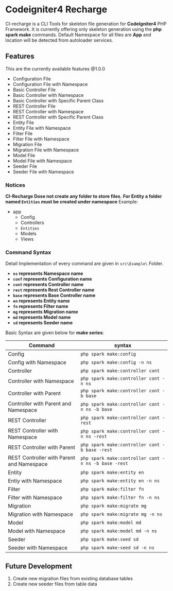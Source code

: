 # Codeigniter4 Recharge
CI-recharge is a CLI Tools for skeleton file generation for **CodeIgniter4** PHP Framework. 
It is currently offering only skeleton generation using the **php spark make** commands.
Default Namespace for all files are **App** and location will be detected from autoloader services.
## Features
This are the currently available features @1.0.0
- Configuration File 
- Configuration File with Namespace
- Basic Controller File
- Basic Controller with Namespace
- Basic Controller with Specific Parent Class
- REST Controller File
- REST Controller with Namespace
- REST Controller with Specific Parent Class
- Entity File 
- Entity File with Namespace
- Filter File
- Filter File with Namespace
- Migration File
- Migration File with Namespace
- Model File
- Model File with Namespace
- Seeder File 
- Seeder File with Namespace
### Notices
**CI-Recharge Dose not create any folder to store files.**
**For Entity a folder named `Entities` must be created under namespace**
Example: 
+ app
    + Config
    + Controllers
    + `Entities`
    + Models
    + Views

### Command Syntax
Detail Implementation of every command are given in `src\Example\` Folder.
- **`ns` represents Namespace name**
- **`conf` represents Configuration name**
- **`cont` represents Controller name**
- **`rest` represents Rest Controller name**
- **`base` represents Base Controller name**
- **`en` represents Entity name**
- **`fn` represents Filter name**
- **`mg` represents Migration name**
- **`md` represents Model name**
- **`sd` represents Seeder name**

Basic Syntax are given below for **make series**:

|Command|syntax|
|-------|------|
|Config|`php spark make:config`|
|Config with Namespace|`php spark make:config -n ns`|
|Controller|`php spark make:controller cont`|
|Controller with Namespace|`php spark make:controller cont -n ns`|
|Controller with Parent|`php spark make:controller cont -b base`|
|Controller with Parent and Namespace|`php spark make:controller cont -n ns -b base`|
|REST Controller|`php spark make:controller cont -rest`|
|REST Controller with Namespace|`php spark make:controller cont -n ns -rest`|
|REST Controller with Parent|`php spark make:controller cont -b base -rest`|
|REST Controller with Parent and Namespace|`php spark make:controller cont -n ns -b base -rest`|
|Entity|`php spark make:entity en`|
|Entiy with Namespace|`php spark make:entity en -n ns`|
|Filter|`php spark make:filter fn`|
|Filter with Namespace|`php spark make:filter fn -n ns`|
|Migration|`php spark make:migrate mg`|
|Migration with Namespace|`php spark make:migrate mg -n ns`|
|Model|`php spark make:model md`|
|Model with Namespace|`php spark make:model md -n ns`|
|Seeder|`php spark make:seed sd`|
|Seeder with Namespace|`php spark make:seed sd -n ns`|

## Future Development
1. Create new migration files from existing database tables
2. Create new seeder files from table data
